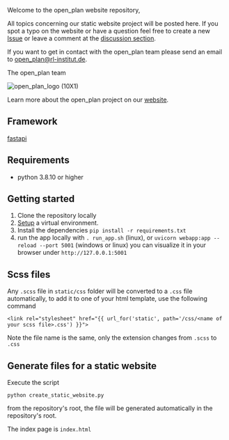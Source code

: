 Welcome to the open_plan website repository,

All topics concerning our static website project will be posted here. If you spot a typo on the website or have a question feel free to create a new [Issue](https://github.com/open-plan-tool/website/issues) or leave a comment at the [discussion section](https://github.com/open-plan-tool/website/discussions).

If you want to get in contact with the open_plan team please send an email to open_plan@rl-institut.de.

The open_plan team

![open_plan_logo (10X1)](https://user-images.githubusercontent.com/70587431/144256918-974fcefd-29f5-4b2f-b68b-6468327ef50b.png)

Learn more about the open_plan project on our [website](https://open-plan-tool.org/).


## Framework

[fastapi](https://fastapi.tiangolo.com/)

## Requirements

* python 3.8.10 or higher

## Getting started

1. Clone the repository locally
2. [Setup](https://oemof.readthedocs.io/en/latest/installation_and_setup.html#using-virtualenv-community-driven) a virtual environment.
3. Install the dependencies `pip install -r requirements.txt`
4. run the app locally with `. run_app.sh` (linux), or `uvicorn webapp:app --reload --port 5001` (windows or linux) you can visualize it in your browser under  `http://127.0.0.1:5001`

## Scss files

Any `.scss` file in `static/css` folder will be converted to a `.css` file automatically, to add it to one of your html template, use the following command

    <link rel="stylesheet" href="{{ url_for('static', path='/css/<name of your scss file>.css') }}">

Note the file name is the same, only the extension changes from `.scss` to `.css`

## Generate files for a static website

Execute the script

    python create_static_website.py

from the repository's root, the file will be generated automatically in the repository's root.

The index page is `index.html`